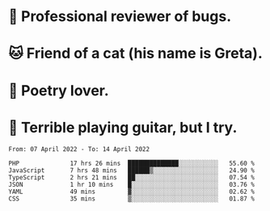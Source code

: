 # 🐛 Professional reviewer of bugs.
# 🐱 Friend of a cat (his name is Greta).
# 📜 Poetry lover.
# 🎸 Terrible playing guitar, but I try.

<!--START_SECTION:waka-->

```text
From: 07 April 2022 - To: 14 April 2022

PHP              17 hrs 26 mins  ██████████████░░░░░░░░░░░   55.60 %
JavaScript       7 hrs 48 mins   ██████▒░░░░░░░░░░░░░░░░░░   24.90 %
TypeScript       2 hrs 21 mins   ██░░░░░░░░░░░░░░░░░░░░░░░   07.54 %
JSON             1 hr 10 mins    █░░░░░░░░░░░░░░░░░░░░░░░░   03.76 %
YAML             49 mins         ▓░░░░░░░░░░░░░░░░░░░░░░░░   02.62 %
CSS              35 mins         ▒░░░░░░░░░░░░░░░░░░░░░░░░   01.87 %
```

<!--END_SECTION:waka-->
